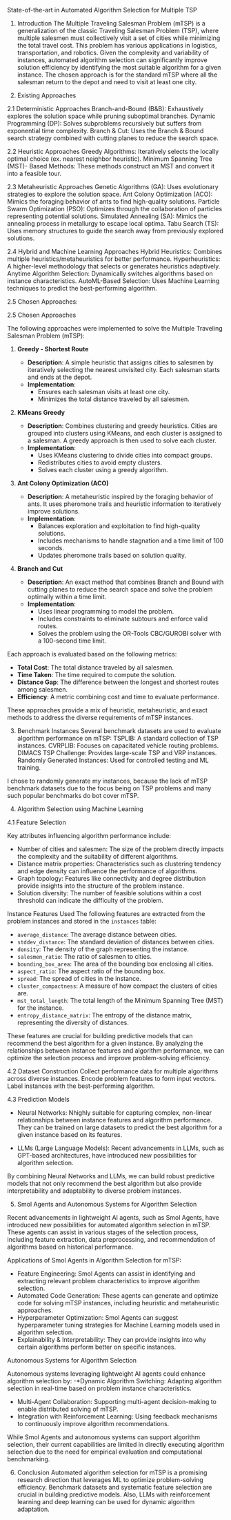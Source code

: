 State-of-the-art in Automated Algorithm Selection for Multiple TSP

1. Introduction
The Multiple Traveling Salesman Problem (mTSP) is a generalization of the classic Traveling Salesman Problem (TSP), where multiple salesmen must collectively visit a set of cities while minimizing the total travel cost. This problem has various applications in logistics, transportation, and robotics. Given the complexity and variability of instances, automated algorithm selection can significantly improve solution efficiency by identifying the most suitable algorithm for a given instance. The chosen approach is for the standard mTSP where all the salesman return to the depot and need to visit at least one city.

2. Existing Approaches

2.1 Deterministic Approaches
Branch-and-Bound (B&B): Exhaustively explores the solution space while pruning suboptimal branches.
Dynamic Programming (DP): Solves subproblems recursively but suffers from exponential time complexity.
Branch & Cut: Uses the Branch & Bound search strategy combined with cutting planes to reduce the search space.

2.2 Heuristic Approaches
Greedy Algorithms: Iteratively selects the locally optimal choice (ex. nearest neighbor heuristic).
Minimum Spanning Tree (MST)- Based Methods: These methods construct an MST and convert it into a feasible tour.

2.3 Metaheuristic Approaches
Genetic Algorithms (GA): Uses evolutionary strategies to explore the solution space.
Ant Colony Optimization (ACO): Mimics the foraging behavior of ants to find high-quality solutions.
Particle Swarm Optimization (PSO): Optimizes through the collaboration of particles representing potential solutions.
Simulated Annealing (SA): Mimics the annealing process in metallurgy to escape local optima.
Tabu Search (TS): Uses memory structures to guide the search away from previously explored solutions.

2.4 Hybrid and Machine Learning Approaches
Hybrid Heuristics: Combines multiple heuristics/metaheuristics for better performance.
Hyperheuristics: A higher-level methodology that selects or generates heuristics adaptively.
Anytime Algorithm Selection: Dynamically switches algorithms based on instance characteristics.
AutoML-Based Selection: Uses Machine Learning techniques to predict the best-performing algorithm.

2.5 Chosen Approaches:

2.5 Chosen Approaches

The following approaches were implemented to solve the Multiple Traveling Salesman Problem (mTSP):

1. **Greedy - Shortest Route**
   - **Description**: A simple heuristic that assigns cities to salesmen by iteratively selecting the nearest unvisited city. Each salesman starts and ends at the depot.
   - **Implementation**: 
     - Ensures each salesman visits at least one city.
     - Minimizes the total distance traveled by all salesmen.

2. **KMeans Greedy**
   - **Description**: Combines clustering and greedy heuristics. Cities are grouped into clusters using KMeans, and each cluster is assigned to a salesman. A greedy approach is then used to solve each cluster.
   - **Implementation**:
     - Uses KMeans clustering to divide cities into compact groups.
     - Redistributes cities to avoid empty clusters.
     - Solves each cluster using a greedy algorithm.

3. **Ant Colony Optimization (ACO)**
   - **Description**: A metaheuristic inspired by the foraging behavior of ants. It uses pheromone trails and heuristic information to iteratively improve solutions.
   - **Implementation**:
     - Balances exploration and exploitation to find high-quality solutions.
     - Includes mechanisms to handle stagnation and a time limit of 100 seconds.
     - Updates pheromone trails based on solution quality.

4. **Branch and Cut**
   - **Description**: An exact method that combines Branch and Bound with cutting planes to reduce the search space and solve the problem optimally within a time limit.
   - **Implementation**:
     - Uses linear programming to model the problem.
     - Includes constraints to eliminate subtours and enforce valid routes.
     - Solves the problem using the OR-Tools CBC/GUROBI solver with a 100-second time limit.

Each approach is evaluated based on the following metrics:
- **Total Cost**: The total distance traveled by all salesmen.
- **Time Taken**: The time required to compute the solution.
- **Distance Gap**: The difference between the longest and shortest routes among salesmen.
- **Efficiency**: A metric combining cost and time to evaluate performance.

These approaches provide a mix of heuristic, metaheuristic, and exact methods to address the diverse requirements of mTSP instances.

3. Benchmark Instances
Several benchmark datasets are used to evaluate algorithm performance on mTSP:
TSPLIB: A standard collection of TSP instances.
CVRPLIB: Focuses on capacitated vehicle routing problems.
DIMACS TSP Challenge: Provides large-scale TSP and VRP instances.
Randomly Generated Instances: Used for controlled testing and ML training.

I chose to randomly generate my instances, because the lack of mTSP benchmark datasets due to the focus
being on TSP problems and many such popular benchmarks do bot cover mTSP.

4. Algorithm Selection using Machine Learning

4.1 Feature Selection

Key attributes influencing algorithm performance include:
- Number of cities and salesmen: The size of the problem directly impacts the complexity and the suitability of different algorithms.
- Distance matrix properties: Characteristics such as clustering tendency and edge density can influence the performance of algorithms.
- Graph topology: Features like connectivity and degree distribution provide insights into the structure of the problem instance.
- Solution diversity: The number of feasible solutions within a cost threshold can indicate the difficulty of the problem.

Instance Features Used
The following features are extracted from the problem instances and stored in the `instances` table:
- `average_distance`: The average distance between cities.
- `stddev_distance`: The standard deviation of distances between cities.
- `density`: The density of the graph representing the instance.
- `salesmen_ratio`: The ratio of salesmen to cities.
- `bounding_box_area`: The area of the bounding box enclosing all cities.
- `aspect_ratio`: The aspect ratio of the bounding box.
- `spread`: The spread of cities in the instance.
- `cluster_compactness`: A measure of how compact the clusters of cities are.
- `mst_total_length`: The total length of the Minimum Spanning Tree (MST) for the instance.
- `entropy_distance_matrix`: The entropy of the distance matrix, representing the diversity of distances.

These features are crucial for building predictive models that can recommend the best algorithm for a given instance. By analyzing the relationships between instance features and algorithm performance, we can optimize the selection process and improve problem-solving efficiency.

4.2 Dataset Construction
Collect performance data for multiple algorithms across diverse instances.
Encode problem features to form input vectors.
Label instances with the best-performing algorithm.

4.3 Prediction Models
- Neural Networks: Nhighly suitable for capturing complex, non-linear relationships between instance features and algorithm performance. They can be trained on large datasets to predict the best algorithm for a given instance based on its features.

- LLMs (Large Language Models): Recent advancements in LLMs, such as GPT-based architectures, have introduced new possibilities for algorithm selection. 

By combining Neural Networks and LLMs, we can build robust predictive models that not only recommend the best algorithm but also provide interpretability and adaptability to diverse problem instances.

5. Smol Agents and Autonomous Systems for Algorithm Selection

Recent advancements in lightweight AI agents, such as Smol Agents, have introduced new possibilities for automated algorithm selection in mTSP. These agents can assist in various stages of the selection process, including feature extraction, data preprocessing, and recommendation of algorithms based on historical performance.

Applications of Smol Agents in Algorithm Selection for mTSP:
- Feature Engineering: Smol Agents can assist in identifying and extracting relevant problem characteristics to improve algorithm selection.
- Automated Code Generation: These agents can generate and optimize code for solving mTSP instances, including heuristic and metaheuristic approaches.
- Hyperparameter Optimization: Smol Agents can suggest hyperparameter tuning strategies for Machine Learning models used in algorithm selection.
- Explainability & Interpretability: They can provide insights into why certain algorithms perform better on specific instances.

Autonomous Systems for Algorithm Selection

Autonomous systems leveraging lightweight AI agents could enhance algorithm selection by:
-*Dynamic Algorithm Switching: Adapting algorithm selection in real-time based on problem instance characteristics.
- Multi-Agent Collaboration: Supporting multi-agent decision-making to enable distributed solving of mTSP.
- Integration with Reinforcement Learning: Using feedback mechanisms to continuously improve algorithm recommendations.

While Smol Agents and autonomous systems can support algorithm selection, their current capabilities are limited in directly executing algorithm selection due to the need for empirical evaluation and computational benchmarking.

6. Conclusion
Automated algorithm selection for mTSP is a promising research direction that leverages ML to optimize problem-solving efficiency. Benchmark datasets and systematic feature selection are crucial in building predictive models. Also, LLMs with reinforcement learning and deep learning can be used for dynamic algorithm adaptation.


